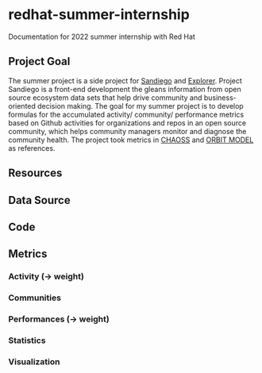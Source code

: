 # redhat-summer-internship
Documentation for 2022 summer internship with Red Hat

## Project Goal
The summer project is a side project for [Sandiego](https://github.com/sandiego-rh/sandiego) and [Explorer](https://github.com/sandiego-rh/explorer). Project Sandiego is a front-end development the gleans information from open source ecosystem data sets that help drive community and business-oriented decision making. The goal for my summer project is to develop formulas for the accumulated activity/ community/ performance metrics based on Github activities for organizations and repos in an open source community, which helps community managers monitor and diagnose the community health.
The project took metrics in [CHAOSS](https://chaoss.community/) and [ORBIT MODEL](https://orbitmodel.com/) as references.

## Resources

## Data Source

## Code

## Metrics
### Activity (-> weight)

### Communities

### Performances (-> weight)

### Statistics

### Visualization
